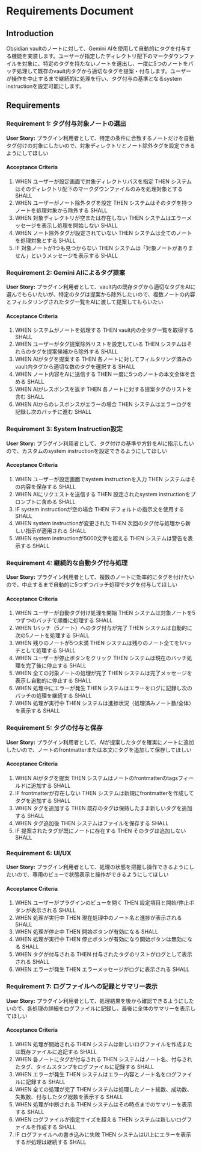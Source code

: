 # Requirements Document

## Introduction

Obsidian vaultのノートに対して、Gemini AIを使用して自動的にタグを付与する機能を実装します。ユーザーが指定したディレクトリ配下のマークダウンファイルを対象に、特定のタグを持たないノートを選出し、一度に5つのノートをバッチ処理して既存のvault内タグから適切なタグを提案・付与します。ユーザーが操作を中止するまで継続的に処理を行い、タグ付与の基準となるsystem instructionを設定可能にします。

## Requirements

### Requirement 1: タグ付与対象ノートの選出

**User Story:** プラグイン利用者として、特定の条件に合致するノートだけを自動タグ付けの対象にしたいので、対象ディレクトリとノート除外タグを設定できるようにしてほしい

#### Acceptance Criteria

1. WHEN ユーザーが設定画面で対象ディレクトリパスを指定 THEN システムはそのディレクトリ配下のマークダウンファイルのみを処理対象とする SHALL
2. WHEN ユーザーがノート除外タグを設定 THEN システムはそのタグを持つノートを処理対象から除外する SHALL
3. WHEN 対象ディレクトリが空または存在しない THEN システムはエラーメッセージを表示し処理を開始しない SHALL
4. WHEN ノート除外タグが設定されていない THEN システムは全てのノートを処理対象とする SHALL
5. IF 対象ノートが1つも見つからない THEN システムは「対象ノートがありません」というメッセージを表示する SHALL

### Requirement 2: Gemini AIによるタグ提案

**User Story:** プラグイン利用者として、vault内の既存タグから適切なタグをAIに選んでもらいたいが、特定のタグは提案から除外したいので、複数ノートの内容とフィルタリングされたタグ一覧をAIに渡して提案してもらいたい

#### Acceptance Criteria

1. WHEN システムがノートを処理する THEN vault内の全タグ一覧を取得する SHALL
2. WHEN ユーザーがタグ提案除外リストを設定している THEN システムはそれらのタグを提案候補から除外する SHALL
3. WHEN AIがタグを提案する THEN 各ノートに対してフィルタリング済みのvault内タグから適切な数のタグを選択する SHALL
4. WHEN ノート内容をAIに送信する THEN 一度に5つのノートの本文全体を含める SHALL
5. WHEN AIがレスポンスを返す THEN 各ノートに対する提案タグのリストを含む SHALL
6. WHEN AIからのレスポンスがエラーの場合 THEN システムはエラーログを記録し次のバッチに進む SHALL

### Requirement 3: System Instruction設定

**User Story:** プラグイン利用者として、タグ付けの基準や方針をAIに指示したいので、カスタムのsystem instructionを設定できるようにしてほしい

#### Acceptance Criteria

1. WHEN ユーザーが設定画面でsystem instructionを入力 THEN システムはその内容を保存する SHALL
2. WHEN AIにリクエストを送信する THEN 設定されたsystem instructionをプロンプトに含める SHALL
3. IF system instructionが空の場合 THEN デフォルトの指示文を使用する SHALL
4. WHEN system instructionが変更された THEN 次回のタグ付与処理から新しい指示が適用される SHALL
5. WHEN system instructionが5000文字を超える THEN システムは警告を表示する SHALL

### Requirement 4: 継続的な自動タグ付与処理

**User Story:** プラグイン利用者として、複数のノートに効率的にタグを付けたいので、中止するまで自動的に5つずつバッチ処理でタグを付与してほしい

#### Acceptance Criteria

1. WHEN ユーザーが自動タグ付け処理を開始 THEN システムは対象ノートを5つずつのバッチで順番に処理する SHALL
2. WHEN 1バッチ（5ノート）へのタグ付与が完了 THEN システムは自動的に次の5ノートを処理する SHALL
3. WHEN 残りのノートが5つ未満 THEN システムは残りのノート全てを1バッチとして処理する SHALL
4. WHEN ユーザーが停止ボタンをクリック THEN システムは現在のバッチ処理を完了後に停止する SHALL
5. WHEN 全ての対象ノートの処理が完了 THEN システムは完了メッセージを表示し自動的に停止する SHALL
6. WHEN 処理中にエラーが発生 THEN システムはエラーをログに記録し次のバッチの処理を継続する SHALL
7. WHEN 処理が実行中 THEN システムは進捗状況（処理済みノート数/全体）を表示する SHALL

### Requirement 5: タグの付与と保存

**User Story:** プラグイン利用者として、AIが提案したタグを確実にノートに追加したいので、ノートのfrontmatterまたは本文にタグを追加して保存してほしい

#### Acceptance Criteria

1. WHEN AIがタグを提案 THEN システムはノートのfrontmatterのtagsフィールドに追加する SHALL
2. IF frontmatterが存在しない THEN システムは新規にfrontmatterを作成してタグを追加する SHALL
3. WHEN タグを追加する THEN 既存のタグは保持したまま新しいタグを追加する SHALL
4. WHEN タグ追加後 THEN システムはファイルを保存する SHALL
5. IF 提案されたタグが既にノートに存在する THEN そのタグは追加しない SHALL

### Requirement 6: UI/UX

**User Story:** プラグイン利用者として、処理の状態を把握し操作できるようにしたいので、専用のビューで状態表示と操作ができるようにしてほしい

#### Acceptance Criteria

1. WHEN ユーザーがプラグインのビューを開く THEN 設定項目と開始/停止ボタンが表示される SHALL
2. WHEN 処理が実行中 THEN 現在処理中のノート名と進捗が表示される SHALL
3. WHEN 処理が停止中 THEN 開始ボタンが有効になる SHALL
4. WHEN 処理が実行中 THEN 停止ボタンが有効になり開始ボタンは無効になる SHALL
5. WHEN タグが付与される THEN 付与されたタグのリストがログとして表示される SHALL
6. WHEN エラーが発生 THEN エラーメッセージがログに表示される SHALL

### Requirement 7: ログファイルへの記録とサマリー表示

**User Story:** プラグイン利用者として、処理結果を後から確認できるようにしたいので、各処理の詳細をログファイルに記録し、最後に全体のサマリーを表示してほしい

#### Acceptance Criteria

1. WHEN 処理が開始される THEN システムは新しいログファイルを作成または既存ファイルに追記する SHALL
2. WHEN 各ノートにタグが付与される THEN システムはノート名、付与されたタグ、タイムスタンプをログファイルに記録する SHALL
3. WHEN エラーが発生 THEN システムはエラー内容とノート名をログファイルに記録する SHALL
4. WHEN 全ての処理が完了 THEN システムは処理したノート総数、成功数、失敗数、付与したタグ総数を表示する SHALL
5. WHEN 処理が中断される THEN システムはその時点までのサマリーを表示する SHALL
6. WHEN ログファイルが指定サイズを超える THEN システムは新しいログファイルを作成する SHALL
7. IF ログファイルへの書き込みに失敗 THEN システムはUI上にエラーを表示するが処理は継続する SHALL
